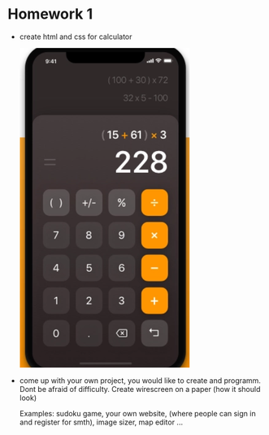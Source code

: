 # Homework 1

- create html and css for calculator

  ![Schema](./calculator.png)

- come up with your own project, you would like to create and programm. Dont be afraid of difficulty. Create wirescreen on a paper (how it should look)

  Examples: sudoku game, your own website, (where people can sign in and register for smth), image sizer, map editor ...
